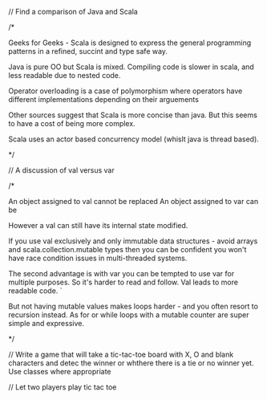 // Find a comparison of Java and Scala

/*

   Geeks for Geeks - Scala is designed to express the general programming patterns in a refined, succint and type safe way. 

   Java is pure OO but Scala is mixed. 
   Compiling code is slower in scala, and less readable due to nested code. 

   Operator overloading is a case of polymorphism where operators have different implementations depending on their arguements

   Other sources suggest that Scala is more concise than java. But this seems to have a cost of being more complex.  

   Scala uses an actor based concurrency model (whislt java is thread based).

*/

// A discussion of val versus var

/*

   An object assigned to val cannot be replaced 
   An object assigned to var can be

   However a val can still have its internal state modified. 

   If you use val exclusively and only immutable data structures - avoid arrays and scala.collection.mutable types then you can be confident you won't have race condition issues in multi-threaded systems. 

   The second advantage is with var you can be tempted to use var for multiple purposes. So it's harder to read and follow. Val leads to more readable code. `

   But not having mutable values makes loops harder - and you often resort to recursion instead. As for or while loops with a mutable counter are super simple and expressive. 



*/


// Write a game that will take a tic-tac-toe board with X, O and blank characters and detec the winner or whthere there is a tie or no winner yet. Use classes where appropriate

// Let two players play tic tac toe
